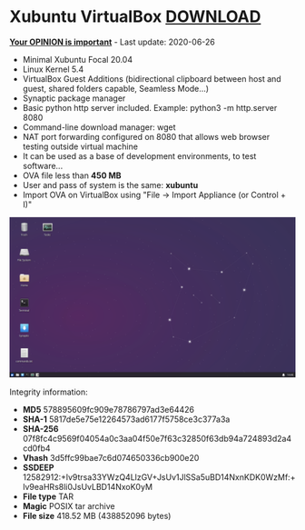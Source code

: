 # Xubuntu VirtualBox [DOWNLOAD](https://github.com/Virtual-Machines/Xubuntu-VirtualBox/releases/download/latest/XubuntuFocal.ova)
[**Your OPINION is important**](https://github.com/Virtual-Machines/Xubuntu-VirtualBox/issues/1) - Last update: 2020-06-26

- Minimal Xubuntu Focal 20.04
- Linux Kernel 5.4
- VirtualBox Guest Additions (bidirectional clipboard between host and guest, shared folders capable, Seamless Mode...)
- Synaptic package manager
- Basic python http server included. Example: python3 -m http.server 8080
- Command-line download manager: wget
- NAT port forwarding configured on 8080 that allows web browser testing outside virtual machine
- It can be used as a base of development environments, to test software...
- OVA file less than **450 MB**
- User and pass of system is the same: **xubuntu**
- Import OVA on VirtualBox using "File -> Import Appliance (or Control + I)"

![Xubuntu](https://raw.githubusercontent.com/Virtual-Machines/Xubuntu-VirtualBox/master/xubuntu.png)

Integrity information:
- **MD5**	578895609fc909e78786797ad3e64426
- **SHA-1**	5817de5e75e12264573ad6177f5758ce3c377a3a
- **SHA-256**	07f8fc4c9569f04054a0c3aa04f50e7f63c32850f63db94a724893d2a4cd0fb4
- **Vhash**	3d5ffc99bae7c6d074650336cb900e20
- **SSDEEP**	12582912:+lv9trsa33YWzQ4LlzGV+JsUv1JlSSa5uBD14NxnKDK0WzMf:+lv9eaHRs8li0JsUvLBD14NxoK0yM
- **File type**	TAR
- **Magic**	POSIX tar archive
- **File size**	418.52 MB (438852096 bytes)
